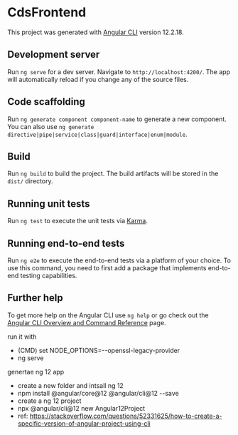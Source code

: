 # CdsFrontend

This project was generated with [Angular CLI](https://github.com/angular/angular-cli) version 12.2.18.

## Development server

Run `ng serve` for a dev server. Navigate to `http://localhost:4200/`. The app will automatically reload if you change any of the source files.

## Code scaffolding

Run `ng generate component component-name` to generate a new component. You can also use `ng generate directive|pipe|service|class|guard|interface|enum|module`.

## Build

Run `ng build` to build the project. The build artifacts will be stored in the `dist/` directory.

## Running unit tests

Run `ng test` to execute the unit tests via [Karma](https://karma-runner.github.io).

## Running end-to-end tests

Run `ng e2e` to execute the end-to-end tests via a platform of your choice. To use this command, you need to first add a package that implements end-to-end testing capabilities.

## Further help

To get more help on the Angular CLI use `ng help` or go check out the [Angular CLI Overview and Command Reference](https://angular.io/cli) page.


run it with 
- (CMD) set NODE_OPTIONS=--openssl-legacy-provider
- ng serve

genertae ng 12 app
- create a new folder and intsall ng 12
- npm install @angular/core@12 @angular/cli@12 --save
- create a ng 12 project
- npx @angular/cli@12 new Angular12Project
- ref: https://stackoverflow.com/questions/52331625/how-to-create-a-specific-version-of-angular-project-using-cli